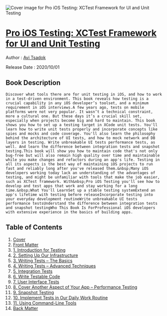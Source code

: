 ![Cover image for Pro iOS Testing: XCTest Framework for UI and Unit Testing](https://imgdetail.ebookreading.net/cover/cover/20201212/EB9781484263822.jpg)

[Pro iOS Testing: XCTest Framework for UI and Unit Testing](https://ebookreading.net/view/book/Pro+iOS+Testing%3A+XCTest+Framework+for+UI+and+Unit+Testing-EB9781484263822_1.html "Pro iOS Testing: XCTest Framework for UI and Unit Testing")
====================================================================================================================

Author : [Avi Tsadok](https://ebookreading.net/search/author/Avi+Tsadok)

Release Date : 2020/10/01

Book Description
-----------------


    
    
    Discover what tools there are for unit testing in iOS, and how to work in a test-driven environment. This book reveals how testing is a crucial capability in any iOS developer’s toolset, and a minimum requirement in iOS interviews.A few years ago, tests on mobile platforms were not very popular. It wasn’t a technical constraint, more a cultural one. But these days it’s a crucial skill set, especially when projects become big and hard to maintain. This book shows you how to set up a testing target in XCode unit tests. You'll learn how to write unit tests properly and incorporate concepts like spies and mocks and code coverage. You'll also learn the philosophy behind the architecture of UI tests, and how to mock network and DB layers in testing. Write unbreakable UI tests performance tests, as well. And learn the difference between integration tests and snapshot testing.This book will show you how to maintain code that's not only bug-free but will also remain high quality over time and maintainable while you make changes and refactors during an app's life. Testing in all its aspects is the best way of maintaining iOS projects to run fast and reliably long after you've released them.&nbsp;Many iOS developers working today lack an understanding of the advantages of testing, and might be unfamiliar with tools that make the job easier, such as XCTest framework. With&nbsp;Pro iOS Testing you'll see how to develop and test apps that work and stay working for a long time.&nbsp;What You'll LearnSet up a stable testing systemExtend an app's lifetime with testing before releaseIncorporate testing into your everyday development routineWrite unbreakable UI tests performance testsUnderstand the difference between integration tests and snapshot testingWho This Book Is ForProfessional iOS developers with extensive experience in the basics of building apps.
  
  

Table of Contents
-----------------

1. [Cover](https://ebookreading.net/view/book/Pro+iOS+Testing%3A+XCTest+Framework+for+UI+and+Unit+Testing-EB9781484263822_1.html)
1. [Front Matter](https://ebookreading.net/view/book/Pro+iOS+Testing%3A+XCTest+Framework+for+UI+and+Unit+Testing-EB9781484263822_2.html)
1. [1.&nbsp;Introduction for Testing](https://ebookreading.net/view/book/Pro+iOS+Testing%3A+XCTest+Framework+for+UI+and+Unit+Testing-EB9781484263822_3.html)
1. [2.&nbsp;Setting Up Our Infrastructure](https://ebookreading.net/view/book/Pro+iOS+Testing%3A+XCTest+Framework+for+UI+and+Unit+Testing-EB9781484263822_4.html)
1. [3.&nbsp;Writing Tests&nbsp;– The Basics](https://ebookreading.net/view/book/Pro+iOS+Testing%3A+XCTest+Framework+for+UI+and+Unit+Testing-EB9781484263822_5.html)
1. [4.&nbsp;Writing Tests&nbsp;– Advanced Techniques](https://ebookreading.net/view/book/Pro+iOS+Testing%3A+XCTest+Framework+for+UI+and+Unit+Testing-EB9781484263822_6.html)
1. [5.&nbsp;Integration Tests](https://ebookreading.net/view/book/Pro+iOS+Testing%3A+XCTest+Framework+for+UI+and+Unit+Testing-EB9781484263822_7.html)
1. [6.&nbsp;Write Testable Code](https://ebookreading.net/view/book/Pro+iOS+Testing%3A+XCTest+Framework+for+UI+and+Unit+Testing-EB9781484263822_8.html)
1. [7.&nbsp;User Interface Tests](https://ebookreading.net/view/book/Pro+iOS+Testing%3A+XCTest+Framework+for+UI+and+Unit+Testing-EB9781484263822_9.html)
1. [8.&nbsp;Cover Another Aspect of Your App – Performance Testing](https://ebookreading.net/view/book/Pro+iOS+Testing%3A+XCTest+Framework+for+UI+and+Unit+Testing-EB9781484263822_10.html)
1. [9.&nbsp;Snapshot Testing](https://ebookreading.net/view/book/Pro+iOS+Testing%3A+XCTest+Framework+for+UI+and+Unit+Testing-EB9781484263822_11.html)
1. [10.&nbsp;Implement Tests in Our Daily Work Routine](https://ebookreading.net/view/book/Pro+iOS+Testing%3A+XCTest+Framework+for+UI+and+Unit+Testing-EB9781484263822_12.html)
1. [11.&nbsp;Using Command-Line Tools](https://ebookreading.net/view/book/Pro+iOS+Testing%3A+XCTest+Framework+for+UI+and+Unit+Testing-EB9781484263822_13.html)
1. [Back Matter](https://ebookreading.net/view/book/Pro+iOS+Testing%3A+XCTest+Framework+for+UI+and+Unit+Testing-EB9781484263822_14.html)
